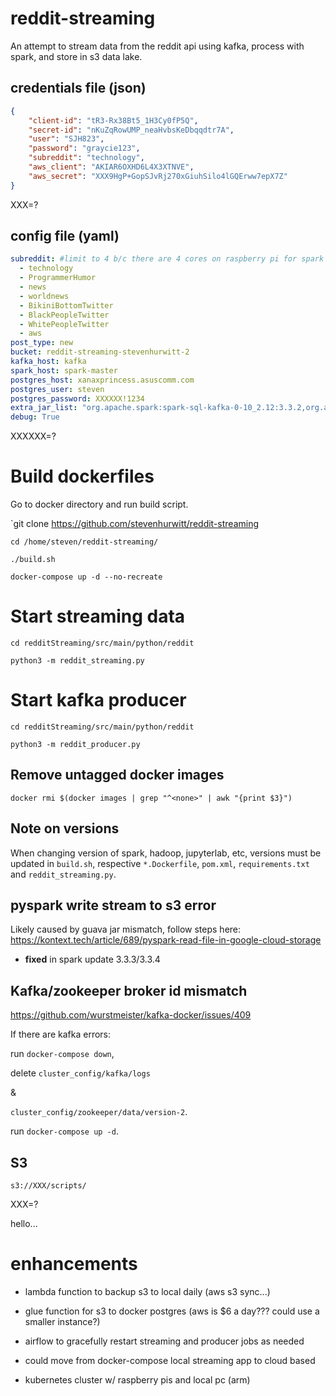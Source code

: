 # reddit-streaming
An attempt to stream data from the reddit api using kafka, process with spark, and store in s3 data lake.

## credentials file (json)

```json
{        
    "client-id": "tR3-Rx38Bt5_1H3Cy0fP5Q",          
    "secret-id": "nKuZqRowUMP_neaHvbsKeDbqqdtr7A",          
    "user": "SJH823",          
    "password": "graycie123",          
    "subreddit": "technology",          
    "aws_client": "AKIAR6OXHD6L4X3XTNVE",          
    "aws_secret": "XXX9HgP+GopSJvRj270xGiuhSilo4lGQErww7epX7Z"
}
```

XXX=?

## config file (yaml)

```yaml
subreddit: #limit to 4 b/c there are 4 cores on raspberry pi for spark to share
  - technology
  - ProgrammerHumor
  - news
  - worldnews
  - BikiniBottomTwitter
  - BlackPeopleTwitter
  - WhitePeopleTwitter
  - aws
post_type: new
bucket: reddit-streaming-stevenhurwitt-2
kafka_host: kafka
spark_host: spark-master
postgres_host: xanaxprincess.asuscomm.com
postgres_user: steven
postgres_password: XXXXXX!1234
extra_jar_list: "org.apache.spark:spark-sql-kafka-0-10_2.12:3.3.2,org.apache.hadoop:hadoop-common:3.3.4,org.apache.hadoop:hadoop-aws:3.3.4,org.apache.hadoop:hadoop-client:3.3.4,io.delta:delta-core_2.12:2.2.0,org.postgresql:postgresql:42.5.0"
debug: True
```

XXXXXX=?

# Build dockerfiles

Go to docker directory and run build script.

`git clone https://github.com/stevenhurwitt/reddit-streaming

`cd /home/steven/reddit-streaming/`

`./build.sh`

`docker-compose up -d --no-recreate`

# Start streaming data

`cd redditStreaming/src/main/python/reddit`

`python3 -m reddit_streaming.py`

# Start kafka producer

`cd redditStreaming/src/main/python/reddit`

`python3 -m reddit_producer.py`

## Remove untagged docker images

`docker rmi $(docker images | grep "^<none>" | awk "{print $3}")`

## Note on versions

When changing version of spark, hadoop, jupyterlab, etc, versions must be updated in `build.sh`, respective `*.Dockerfile`, `pom.xml`, `requirements.txt` and `reddit_streaming.py`.

## pyspark write stream to s3 error

Likely caused by guava jar mismatch, follow steps here: https://kontext.tech/article/689/pyspark-read-file-in-google-cloud-storage

- **fixed** in spark update 3.3.3/3.3.4

## Kafka/zookeeper broker id mismatch

https://github.com/wurstmeister/kafka-docker/issues/409

If there are kafka errors: 

run `docker-compose down`, 

delete `cluster_config/kafka/logs` 

&

 `cluster_config/zookeeper/data/version-2`.

run `docker-compose up -d`.


## S3

`s3://XXX/scripts/`

XXX=?

hello...

# enhancements

- lambda function to backup s3 to local daily (aws s3 sync...)

- glue function for s3 to docker postgres (aws is $6 a day??? could use a smaller instance?)

- airflow to gracefully restart streaming and producer jobs as needed

- could move from docker-compose local streaming app to cloud based

- kubernetes cluster w/ raspberry pis and local pc (arm)